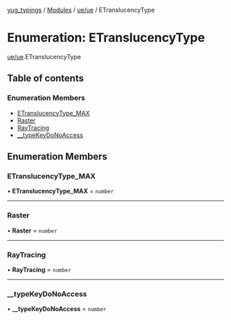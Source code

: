 [yug_typings](../README.md) / [Modules](../modules.md) / [ue/ue](../modules/ue_ue.md) / ETranslucencyType

# Enumeration: ETranslucencyType

[ue/ue](../modules/ue_ue.md).ETranslucencyType

## Table of contents

### Enumeration Members

- [ETranslucencyType\_MAX](ue_ue.ETranslucencyType.md#etranslucencytype_max)
- [Raster](ue_ue.ETranslucencyType.md#raster)
- [RayTracing](ue_ue.ETranslucencyType.md#raytracing)
- [\_\_typeKeyDoNoAccess](ue_ue.ETranslucencyType.md#__typekeydonoaccess)

## Enumeration Members

### ETranslucencyType\_MAX

• **ETranslucencyType\_MAX** = `number`

___

### Raster

• **Raster** = `number`

___

### RayTracing

• **RayTracing** = `number`

___

### \_\_typeKeyDoNoAccess

• **\_\_typeKeyDoNoAccess** = `number`
